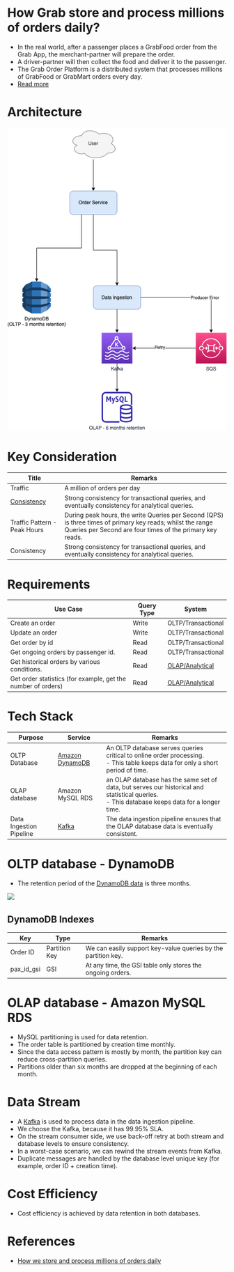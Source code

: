 # How Grab store and process millions of orders daily?
- In the real world, after a passenger places a GrabFood order from the Grab App, the merchant-partner will prepare the order. 
- A driver-partner will then collect the food and deliver it to the passenger.
- The Grab Order Platform is a distributed system that processes millions of GrabFood or GrabMart orders every day.
- [Read more](https://engineering.grab.com/how-we-store-millions-orders)

# Architecture

![](OrderProcessing.png)

# Key Consideration

| Title                                                                                | Remarks                                                                                                                                                                 |
|--------------------------------------------------------------------------------------|-------------------------------------------------------------------------------------------------------------------------------------------------------------------------|
| Traffic                                                                              | A million of orders per day                                                                                                                                             |
| [Consistency](../../3_DatabaseServices/Glossaries/Consistency&Replication/Readme.md) | Strong consistency for transactional queries, and eventually consistency for analytical queries.                                                                        |
| Traffic Pattern - Peak Hours                                                         | During peak hours, the write Queries per Second (QPS) is three times of primary key reads; whilst the range Queries per Second are four times of the primary key reads. |
| Consistency                                                                          | Strong consistency for transactional queries, and eventually consistency for analytical queries.                                                                        |

# Requirements

| Use Case                                                     | Query Type | System                                                                             |
|--------------------------------------------------------------|------------|------------------------------------------------------------------------------------|
| Create an order                                              | Write      | OLTP/Transactional                                                                 |
| Update an order                                              | Write      | OLTP/Transactional                                                                 |
| Get order by id                                              | Read       | OLTP/Transactional                                                                 |
| Get ongoing orders by passenger id.                          | Read       | OLTP/Transactional                                                                 |
| Get historical orders by various conditions.                 | Read       | [OLAP/Analytical](../../6_BigDataServices/StorageDBs/Glossaries/DataWarehouses.md) |
| Get order statistics (for example, get the number of orders) | Read       | [OLAP/Analytical](../../6_BigDataServices/StorageDBs/Glossaries/DataWarehouses.md) |

# Tech Stack

| Purpose                 | Service                                                                            | Remarks                                                                                                                                          |
|-------------------------|------------------------------------------------------------------------------------|--------------------------------------------------------------------------------------------------------------------------------------------------|
| OLTP Database           | [Amazon DynamoDB](../../2_AWSServices/6_DatabaseServices/AmazonDynamoDB/Readme.md) | An OLTP database serves queries critical to online order processing. <br/>- This table keeps data for only a short period of time.               |
| OLAP database           | Amazon MySQL RDS                                                                   | an OLAP database has the same set of data, but serves our historical and statistical queries. <br/>- This database keeps data for a longer time. |
| Data Ingestion Pipeline | [Kafka](../../5_MessageBrokers/Kafka/Readme.md)                                    | The data ingestion pipeline ensures that the OLAP database data is eventually consistent.                                                        |

# OLTP database - DynamoDB
- The retention period of the [DynamoDB data](../../2_AWSServices/6_DatabaseServices/AmazonDynamoDB/Readme.md) is three months.

![](https://engineering.grab.com/img/how-we-store-millions-orders/image2.png)

## DynamoDB Indexes

| Key        | Type          | Remarks                                                       |
|------------|---------------|---------------------------------------------------------------|
| Order ID   | Partition Key | We can easily support key-value queries by the partition key. |
| pax_id_gsi | GSI           | At any time, the GSI table only stores the ongoing orders.    |

# OLAP database - Amazon MySQL RDS
- MySQL partitioning is used for data retention.
- The order table is partitioned by creation time monthly. 
- Since the data access pattern is mostly by month, the partition key can reduce cross-partition queries. 
- Partitions older than six months are dropped at the beginning of each month.

# Data Stream
- A [Kafka](../../5_MessageBrokers/Kafka/Readme.md) is used to process data in the data ingestion pipeline. 
- We choose the Kafka, because it has 99.95% SLA.
- On the stream consumer side, we use back-off retry at both stream and database levels to ensure consistency. 
- In a worst-case scenario, we can rewind the stream events from Kafka.
- Duplicate messages are handled by the database level unique key (for example, order ID + creation time).

# Cost Efficiency
- Cost efficiency is achieved by data retention in both databases.

# References
- [How we store and process millions of orders daily](https://engineering.grab.com/how-we-store-millions-orders)

